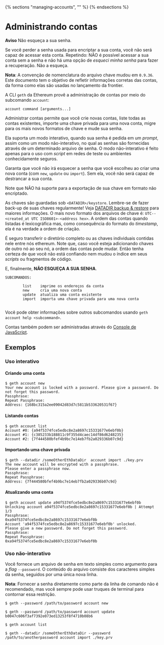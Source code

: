 {% sections "managing-accounts", "" %}
{% endsections %}

# Administrando contas

**Aviso**
Não esqueça a sua senha. 

Se você perder a senha usada para encriptar a sua conta, você não será capaz de acessar esta conta.
Repetindo: NÃO é possível acessar a sua conta sem a senha e não há uma opção de _esqueci minha senha_ para fazer a recuperação. Não a esqueça.


**Nota**: A convenção de nomenclatura do arquivo chave mudou em `0.9.36`. Este documento tem o objetivo de refletir informações corretas das contas, da forma como elas são usadas no lançamento da frontier.

A CLI `geth` da Ethereum provê a administração de contas por meio do subcomando `account`:

```
account command [arguments...]
```

Administrar contas permite que você crie novas contas, liste todas as contas existentes, importe uma chave privada para uma nova conta, migre para os mais novos formatos de chave e mude sua senha.

Ela suporta um modo interativo, quando sua senha é pedida em um *prompt*, assim como um modo não-interativo, no qual as senhas são fornecidas através de um determinado arquivo de senha. O modo não-interativo é feito apenas para o uso com *script* em redes de teste ou ambientes conhecidamente seguros.

Garanta que você não irá esquecer a senha que você escolheu ao criar uma nova conta (com `new`, `update` ou `import`). Sem ela, você não será capaz de destrancar a sua conta.

Note que NÃO há suporte para a exportação de sua chave em formato não encriptado.

As chaves são guardadas sob `<DATADIR>/keystore`. Lembre-se de fazer back-up de suas chaves regularmente! Veja [DATADIR backup & restore](https://github.com/ethereum/go-ethereum/wiki/Backup-&-restore) para maiores informações. O mais novo formato dos arquivos de chave é: `UTC--<created_at UTC ISO8601>-<address hex>`. A ordem das contas quando listadas é lexicográfica mas, como consequência do formato do *timestamp*, ela é na verdade a ordem de criação.

É seguro transferir o diretório completo ou as chaves individuais contidas nele entre nós ethereum. Note que, caso você esteja adicionando chaves de outro nó ao seu nó, a ordem das contas pode mudar. Então tenha certeza de que você não está confiando nem mudou o índice em seus *scripts* ou fragmentos de código.

E, finalmente, **NÃO ESQUEÇA A SUA SENHA**.

```
SUBCOMANDOS:

        list    imprime os endereços da conta
        new     cria uma nova conta
        update  atualiza uma conta existente
        import  importa uma chave privada para uma nova conta
        

```

Você pode obter informações sobre outros subcomandos usando `geth account help <subcommand>`.

Contas também podem ser administradas através do [Console de JavaScript](https://github.com/ethereum/go-ethereum/wiki/JavaScript-Console).

## Exemplos
### Uso interativo

#### Criando uma conta

```
$ geth account new
Your new account is locked with a password. Please give a password. Do not forget this password.
Passphrase:
Repeat Passphrase:
Address: {168bc315a2ee09042d83d7c5811b533620531f67}
```

#### Listando contas

```
$ geth account list
Account #0: {a94f5374fce5edbc8e2a8697c15331677e6ebf0b}
Account #1: {c385233b188811c9f355d4caec14df86d6248235}
Account #2: {7f444580bfef4b9bc7e14eb7fb2a029336b07c9d}
```

#### Importando uma chave privada

```
$ geth --datadir /someOtherEthDataDir  account import ./key.prv
The new account will be encrypted with a passphrase.
Please enter a passphrase now.
Passphrase:
Repeat Passphrase:
Address: {7f444580bfef4b9bc7e14eb7fb2a029336b07c9d}
```

#### Atualizando uma conta

```
$ geth account update a94f5374fce5edbc8e2a8697c15331677e6ebf0b
Unlocking account a94f5374fce5edbc8e2a8697c15331677e6ebf0b | Attempt 1/3
Passphrase:
0xa94f5374fce5edbc8e2a8697c15331677e6ebf0b
Account 'a94f5374fce5edbc8e2a8697c15331677e6ebf0b' unlocked.
Please give a new password. Do not forget this password.
Passphrase:
Repeat Passphrase:
0xa94f5374fce5edbc8e2a8697c15331677e6ebf0b
```

### Uso não-interativo
Você fornece um arquivo de senha em texto simples como argumento para a *flag* `--password`. O conteúdo do arquivo consiste dos caracteres simples da senha, seguidos por uma única nova linha.

**Nota**:
Fornecer a senha diretamente como parte da linha de comando não é recomendado, mas você sempre pode usar truques de terminal para contornar essa restrição.

```
$ geth --password /path/to/password account new

$ geth --password /path/to/password account update b0047c606f3af7392e073ed13253f8f4710b08b6

$ geth account list

$ geth --datadir /someOtherEthDataDir --password /path/to/anotherpassword account import ./key.prv
```
